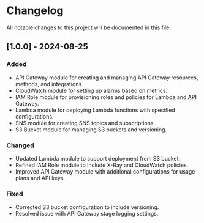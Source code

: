 # Changelog

All notable changes to this project will be documented in this file.

## [1.0.0] - 2024-08-25

### Added
- API Gateway module for creating and managing API Gateway resources, methods, and integrations.
- CloudWatch module for setting up alarms based on metrics.
- IAM Role module for provisioning roles and policies for Lambda and API Gateway.
- Lambda module for deploying Lambda functions with specified configurations.
- SNS module for creating SNS topics and subscriptions.
- S3 Bucket module for managing S3 buckets and versioning.

### Changed
- Updated Lambda module to support deployment from S3 bucket.
- Refined IAM Role module to include X-Ray and CloudWatch policies.
- Improved API Gateway module with additional configurations for usage plans and API keys.

### Fixed
- Corrected S3 bucket configuration to include versioning.
- Resolved issue with API Gateway stage logging settings.


